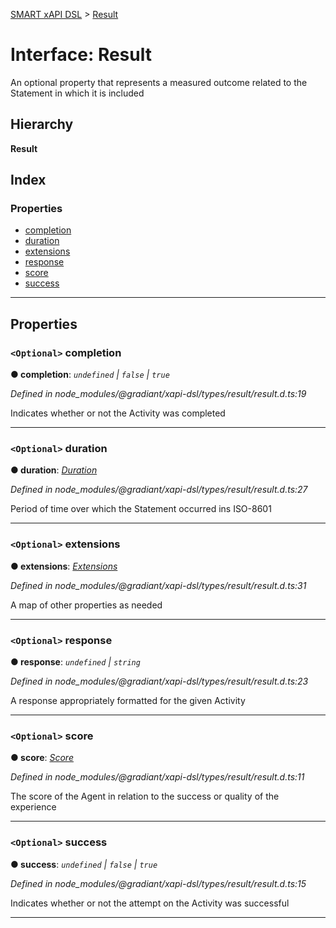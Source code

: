 [SMART xAPI DSL](../README.md) > [Result](../interfaces/result.md)

# Interface: Result

An optional property that represents a measured outcome related to the Statement in which it is included

## Hierarchy

**Result**

## Index

### Properties

* [completion](result.md#completion)
* [duration](result.md#duration)
* [extensions](result.md#extensions)
* [response](result.md#response)
* [score](result.md#score)
* [success](result.md#success)

---

## Properties

<a id="completion"></a>

### `<Optional>` completion

**● completion**: *`undefined` \| `false` \| `true`*

*Defined in node_modules/@gradiant/xapi-dsl/types/result/result.d.ts:19*

Indicates whether or not the Activity was completed

___
<a id="duration"></a>

### `<Optional>` duration

**● duration**: *[Duration](../#duration)*

*Defined in node_modules/@gradiant/xapi-dsl/types/result/result.d.ts:27*

Period of time over which the Statement occurred ins ISO-8601

___
<a id="extensions"></a>

### `<Optional>` extensions

**● extensions**: *[Extensions](extensions.md)*

*Defined in node_modules/@gradiant/xapi-dsl/types/result/result.d.ts:31*

A map of other properties as needed

___
<a id="response"></a>

### `<Optional>` response

**● response**: *`undefined` \| `string`*

*Defined in node_modules/@gradiant/xapi-dsl/types/result/result.d.ts:23*

A response appropriately formatted for the given Activity

___
<a id="score"></a>

### `<Optional>` score

**● score**: *[Score](score.md)*

*Defined in node_modules/@gradiant/xapi-dsl/types/result/result.d.ts:11*

The score of the Agent in relation to the success or quality of the experience

___
<a id="success"></a>

### `<Optional>` success

**● success**: *`undefined` \| `false` \| `true`*

*Defined in node_modules/@gradiant/xapi-dsl/types/result/result.d.ts:15*

Indicates whether or not the attempt on the Activity was successful

___

